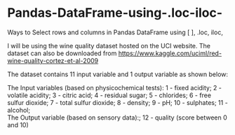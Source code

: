 # Pandas-DataFrame-using-.loc-iloc-
Ways to Select rows and columns in Pandas DataFrame using [ ], .loc, iloc, 


I will be using the wine quality dataset hosted on the UCI website. 
The dataset can also be downloaded from https://www.kaggle.com/uciml/red-wine-quality-cortez-et-al-2009 

The dataset contains 11 input variable and 1 output variable as shown below:  


The Input variables (based on physicochemical tests):  1 - fixed acidity; 2 - volatile acidity; 3 - citric acid; 4 - residual sugar; 5 - chlorides; 6 - free sulfur dioxide; 7 - total sulfur dioxide; 8 - density; 9 - pH; 10 - sulphates; 11 - alcohol;  
The Output variable (based on sensory data):; 12 - quality (score between 0 and 10)
